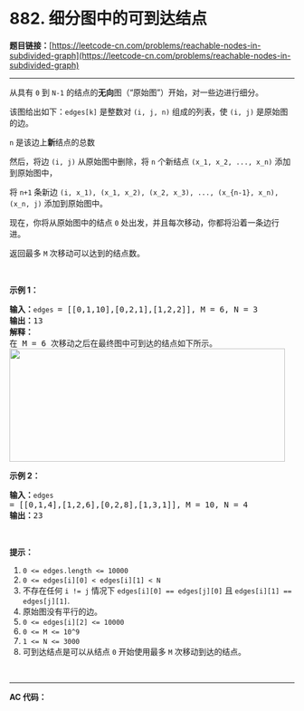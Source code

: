 # 882. 细分图中的可到达结点

**题目链接：**[https://leetcode-cn.com/problems/reachable-nodes-in-subdivided-graph](https://leetcode-cn.com/problems/reachable-nodes-in-subdivided-graph)

---

<div class="content__1Y2H">
 <div class="notranslate">
  <p>从具有&nbsp;<code>0</code> 到 <code>N-1</code> 的结点的<strong>无向</strong>图（“原始图”）开始，对一些边进行细分。</p> 
  <p>该图给出如下：<code>edges[k]</code>&nbsp;是整数对&nbsp;<code>(i, j, n)</code>&nbsp;组成的列表，使&nbsp;<code>(i, j)</code> 是原始图的边。</p> 
  <p><code>n</code> 是该边上<strong>新</strong>结点的总数</p> 
  <p>然后，将边&nbsp;<code>(i, j)</code>&nbsp;从原始图中删除，将&nbsp;<code>n</code>&nbsp;个新结点&nbsp;<code>(x_1, x_2, ..., x_n)</code>&nbsp;添加到原始图中，</p> 
  <p>将&nbsp;<code>n+1</code>&nbsp;条新边&nbsp;<code>(i, x_1), (x_1, x_2), (x_2, x_3), ..., (x_{n-1}, x_n), (x_n, j)</code>&nbsp;添加到原始图中。</p> 
  <p>现在，你将从原始图中的结点&nbsp;<code>0</code>&nbsp;处出发，并且每次移动，你都将沿着一条边行进。</p> 
  <p>返回最多 <code>M</code> 次移动可以达到的结点数。</p> 
  <p>&nbsp;</p> 
  <p><strong>示例 1：</strong></p> 
  <pre class="language-text"><strong>输入：</strong><code>edges </code>= [[0,1,10],[0,2,1],[1,2,2]], M = 6, N = 3
<strong>输出：</strong>13
<strong>解释：</strong>
在 M = 6 次移动之后在最终图中可到达的结点如下所示。
<img style="height: 200px; width: 487px;" src="https://s3-lc-upload.s3.amazonaws.com/uploads/2018/08/01/origfinal.png" alt="">
</pre> 
  <p><strong>示例 2：</strong></p> 
  <pre class="language-text"><strong>输入：</strong><code>edges </code>= [[0,1,4],[1,2,6],[0,2,8],[1,3,1]], M = 10, N = 4
<strong>输出：</strong>23</pre> 
  <p>&nbsp;</p> 
  <p><strong>提示：</strong></p> 
  <ol> 
   <li><code>0 &lt;= edges.length &lt;= 10000</code></li> 
   <li><code>0 &lt;= edges[i][0] &lt;&nbsp;edges[i][1] &lt; N</code></li> 
   <li>不存在任何&nbsp;<code>i != j</code>&nbsp;情况下&nbsp;<code>edges[i][0] == edges[j][0]</code>&nbsp;且&nbsp;<code>edges[i][1] == edges[j][1]</code>.</li> 
   <li>原始图没有平行的边。</li> 
   <li><code>0 &lt;= edges[i][2] &lt;= 10000</code></li> 
   <li><code>0 &lt;= M &lt;= 10^9</code></li> 
   <li><code>1 &lt;= N &lt;= 3000</code></li> 
   <li>可到达结点是可以从结点 <code>0</code> 开始使用最多 <code>M</code> 次移动到达的结点。</li> 
  </ol> 
  <p>&nbsp;</p> 
 </div>
</div>

---

**AC 代码：**

```java

```